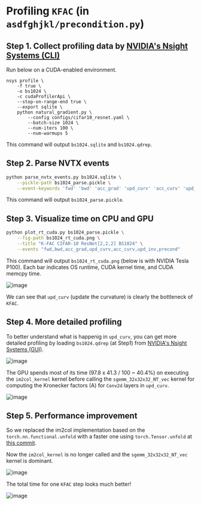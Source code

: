 # Profiling `KFAC` (in `asdfghjkl/precondition.py`)

## Step 1. Collect profiling data by [NVIDIA's Nsight Systems (CLI)](https://docs.nvidia.com/nsight-systems/UserGuide/index.html)
Run below on a CUDA-enabled environment.
```shell
nsys profile \
    -f true \
    -o bs1024 \
    -c cudaProfilerApi \
    --stop-on-range-end true \
    --export sqlite \
    python natural_gradient.py \
        --config configs/cifar10_resnet.yaml \
        --batch-size 1024 \
        --num-iters 100 \
        --num-warmups 5
```
This command will output `bs1024.sqlite` and `bs1024.qdrep`. 

## Step 2. Parse NVTX events
```bash
python parse_nvtx_events.py bs1024.sqlite \
    --pickle-path bs1024_parse.pickle \
    --event-keywords 'fwd' 'bwd' 'acc_grad' 'upd_curv' 'acc_curv' 'upd_inv' 'precond'
```
This command will output `bs1024_parse.pickle`.

## Step 3. Visualize time on CPU and GPU
```bash
python plot_rt_cuda.py bs1024_parse.pickle \
    --fig-path bs1024_rt_cuda.png \
    --title "K-FAC CIFAR-10 ResNet[2,2,2] BS1024" \
    --events "fwd,bwd,acc_grad,upd_curv,acc_curv,upd_inv,precond"
```
This command will output `bs1024_rt_cuda.png` (below is with NVIDIA Tesla P100). Each bar indicates OS runtime, CUDA kernel time, and CUDA memcpy time.

![image](https://user-images.githubusercontent.com/7961228/136691455-7cc9a6c5-84a9-4e66-aa22-75edeb50493f.png)

We can see that `upd_curv` (update the curvature) is clearly the bottleneck of `KFAC`.   

## Step 4. More detailed profiling
To better understand what is happenig in `upd_curv`, you can get more detailed profiling by loading `bs1024.qdrep` (at Step1) from [NVIDIA's Nsight Systems (GUI)](https://developer.nvidia.com/nsight-systems).

![image](https://user-images.githubusercontent.com/7961228/136820893-6ba1f5f2-d258-4340-bc0c-b0e7a48cf7a5.png)

The GPU spends most of its time (97.8 x 41.3 / 100 ~ 40.4%) on executing the `im2col_kernel` kernel before calling the `sgemm_32x32x32_NT_vec` kernel for computing the Kronecker factors (A) for `Conv2d` layers in `upd_curv`.

![image](https://user-images.githubusercontent.com/7961228/136821204-ad576563-c554-4b09-94b8-e085c5bb1827.png)
 

## Step 5. Performance improvement

So we replaced the im2col implementation based on the `torch.nn.functional.unfold` with a faster one using `torch.Tensor.unfold` at [this commit](https://github.com/kazukiosawa/asdfghjkl/commit/933608c6fae6ad3e0daaae7fb9be0b42b40f1740). 

Now the `im2col_kernel` is no longer called and the `sgemm_32x32x32_NT_vec` kernel is dominant.

![image](https://user-images.githubusercontent.com/7961228/136822039-efb4e728-fdc9-4b38-9963-354d9ee05e5a.png)

The total time for one `KFAC` step looks much better!

![image](https://user-images.githubusercontent.com/7961228/136821475-4a7577c4-7668-48eb-8d41-ecb6a3973a4d.png)
